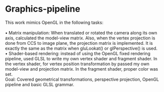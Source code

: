 # Graphics-pipeline
This work mimics OpenGL in the following tasks: <br> <br>
• Matrix manipulation: When translated or rotated the camera along its own axis, calculated the model-view matrix. Also, when the vertex projection is done from CCS to image plane, the projection matrix is implemented. It is exactly the same as the matrix when gluLookat() or glPerspective() is used. <br>
• Shader-based rendering: instead of using the OpenGL fixed rendering pipeline, used GLSL to write my own vertex shader and fragment shader. In the vertex shader, for vertex position transformation by passed my own model-view and projection matrix. In the fragment shader, proper color was set. <br>
Goal: Covered geometrical transformations, perspective projection, OpenGL pipeline and basic GLSL grammar. 
